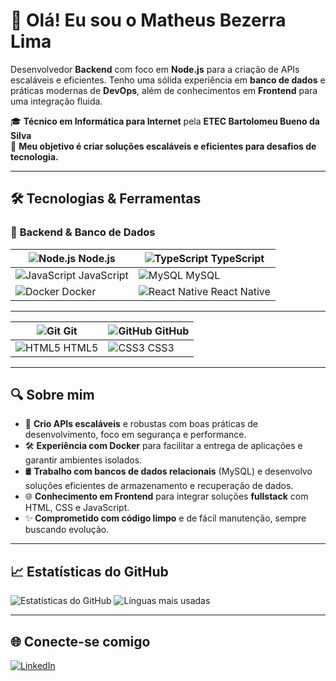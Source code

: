 # 👋 Olá! Eu sou o Matheus Bezerra Lima

Desenvolvedor **Backend** com foco em **Node.js** para a criação de APIs escaláveis e eficientes. Tenho uma sólida experiência em **banco de dados** e práticas modernas de **DevOps**, além de conhecimentos em **Frontend** para uma integração fluida.

🎓 **Técnico em Informática para Internet** pela **ETEC Bartolomeu Bueno da Silva**  
🚀 **Meu objetivo é criar soluções escaláveis e eficientes para desafios de tecnologia.**

---

## 🛠️ Tecnologias & Ferramentas

### 🚀 **Backend & Banco de Dados**

| ![Node.js](https://cdn.jsdelivr.net/gh/devicons/devicon/icons/nodejs/nodejs-original.svg) Node.js | ![TypeScript](https://cdn.jsdelivr.net/gh/devicons/devicon/icons/typescript/typescript-original.svg) TypeScript |
| -------------------------------------------- | ----------------------------------------------------- |
| ![JavaScript](https://cdn.jsdelivr.net/gh/devicons/devicon/icons/javascript/javascript-original.svg) JavaScript | ![MySQL](https://cdn.jsdelivr.net/gh/devicons/devicon/icons/mysql/mysql-original.svg) MySQL |
| ![Docker](https://cdn.jsdelivr.net/gh/devicons/devicon/icons/docker/docker-original.svg) Docker | ![React Native](https://cdn.jsdelivr.net/gh/devicons/devicon/icons/react/react-original.svg) React Native |

---

| ![Git](https://cdn.jsdelivr.net/gh/devicons/devicon/icons/git/git-original.svg) Git | ![GitHub](https://cdn.jsdelivr.net/gh/devicons/devicon/icons/github/github-original.svg) GitHub |
| ------------------------------ | -------------------------------------------------------- |
| ![HTML5](https://cdn.jsdelivr.net/gh/devicons/devicon/icons/html5/html5-original.svg) HTML5 | ![CSS3](https://cdn.jsdelivr.net/gh/devicons/devicon/icons/css3/css3-original.svg) CSS3 |

---

## 🔍 Sobre mim

- 🔧 **Crio APIs escaláveis** e robustas com boas práticas de desenvolvimento, foco em segurança e performance.
- 🛠️ **Experiência com Docker** para facilitar a entrega de aplicações e garantir ambientes isolados.
- 🛢️ **Trabalho com bancos de dados relacionais** (MySQL) e desenvolvo soluções eficientes de armazenamento e recuperação de dados.
- 🌐 **Conhecimento em Frontend** para integrar soluções **fullstack** com HTML, CSS e JavaScript.
- ✨ **Comprometido com código limpo** e de fácil manutenção, sempre buscando evolução.

---

## 📈 Estatísticas do GitHub

![Estatísticas do GitHub](https://github-readme-stats.vercel.app/api?username=MatheusBezerraLima&show_icons=true&theme=radical)
![Línguas mais usadas](https://github-readme-stats.vercel.app/api/top-langs/?username=MatheusBezerraLima&layout=compact&theme=radical)

---

## 🌐 Conecte-se comigo

[![LinkedIn](https://img.shields.io/badge/-Matheus%20Bezerra%20Lima-0A66C2?style=for-the-badge&logo=linkedin&logoColor=white)](https://www.linkedin.com/in/matheus-bezerra-lima-156146265/)
